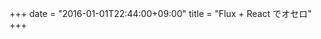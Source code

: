 +++
date = "2016-01-01T22:44:00+09:00"
title = "Flux + React でオセロ"
+++

<div id="app"></div>

<script src="/js/flux-reversi/bundle.js"></script>
